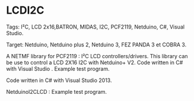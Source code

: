 LCDI2C
=========

Tags: I²C, LCD 2x16,BATRON, MIDAS, I2C, PCF2119, Netduino, C#, Visual Studio.

Target: Netduino, Netduino plus 2, Netduino 3, FEZ PANDA 3 et COBRA 3.

A NETMF library for PCF2119 : I²C LCD controllers/drivers. This library can be use to control a LCD 2X16 I2C with Netduino+ V2. Code written in C# with Visual Studio . Example test program.

Code written in C# with Visual Studio 2013.

NetduinoI2CLCD : Example test program.
